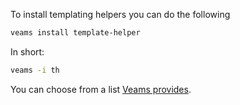To install templating helpers you can do the following

``` bash
veams install template-helper
```
In short: 

``` bash
veams -i th
```

You can choose from a list [Veams provides](http://www.veams.org/veams-cli/template-helper/overview.html). 